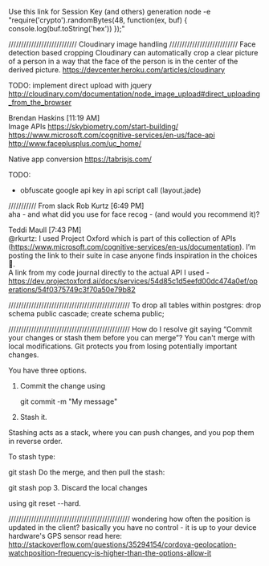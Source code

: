 


Use this link for Session Key (and others) generation
node -e "require('crypto').randomBytes(48, function(ex, buf) { console.log(buf.toString('hex')) });"

///////////////////////////
Cloudinary image handling
///////////////////////////
Face detection based cropping
Cloudinary can automatically crop a clear picture of a person in a way that the face of the person is in the center of the derived picture.
https://devcenter.heroku.com/articles/cloudinary

TODO: implement direct upload with jquery
http://cloudinary.com/documentation/node_image_upload#direct_uploading_from_the_browser



Brendan Haskins [11:19 AM]  
Image APIs
https://skybiometry.com/start-building/
https://www.microsoft.com/cognitive-services/en-us/face-api
http://www.faceplusplus.com/uc_home/

Native app conversion
https://tabrisjs.com/



TODO:
  - obfuscate google api key in api script call (layout.jade)


/////////// From slack
Rob Kurtz [6:49 PM]  
aha - and what did you use for face recog - (and would you recommend it)?

Teddi Maull [7:43 PM]  
@rkurtz: I used Project Oxford which is part of this collection of APIs (https://www.microsoft.com/cognitive-services/en-us/documentation). I’m posting the link to their suite in case anyone finds inspiration in the choices :slightly_smiling_face:.  
A link from my code journal directly to the actual API I used - https://dev.projectoxford.ai/docs/services/54d85c1d5eefd00dc474a0ef/operations/54f0375749c3f70a50e79b82





////////////////////////////////////////////////
To drop all tables within postgres:
drop schema public cascade;
create schema public;


////////////////////////////////////////////////
How do I resolve git saying “Commit your changes or stash them before you can merge”?
You can't merge with local modifications. Git protects you from losing potentially important changes.

You have three options.

1. Commit the change using

    git commit -m "My message"
2. Stash it.

Stashing acts as a stack, where you can push changes, and you pop them in reverse order.

To stash type:

git stash
Do the merge, and then pull the stash:

git stash pop
3. Discard the local changes

using git reset --hard.







////////////////////////////////////////////////
wondering how often the position is updated in the client?
basically you have no control - it is up to your device hardware's GPS sensor
read here:
http://stackoverflow.com/questions/35294154/cordova-geolocation-watchposition-frequency-is-higher-than-the-options-allow-it
